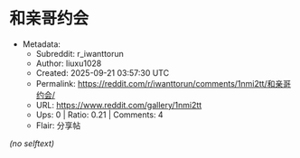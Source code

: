# 和亲哥约会

- Metadata:
  - Subreddit: r_iwanttorun
  - Author: liuxu1028
  - Created: 2025-09-21 03:57:30 UTC
  - Permalink: https://reddit.com/r/iwanttorun/comments/1nmi2tt/和亲哥约会/
  - URL: https://www.reddit.com/gallery/1nmi2tt
  - Ups: 0 | Ratio: 0.21 | Comments: 4
  - Flair: 分享帖

_(no selftext)_
